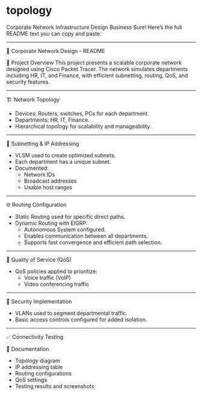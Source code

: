 # topology
Corporate Network Infrastructure Design Business
Sure! Here’s the full README text you can copy and paste:

---

📘 Corporate Network Design - README

🔧 Project Overview
This project presents a scalable corporate network designed using Cisco Packet Tracer. The network simulates departments including HR, IT, and Finance, with efficient subnetting, routing, QoS, and security features.

---

🏗 Network Topology
- Devices: Routers, switches, PCs for each department.
- Departments: HR, IT, Finance.
- Hierarchical topology for scalability and manageability.

---

🧮 Subnetting & IP Addressing
- VLSM used to create optimized subnets.
- Each department has a unique subnet.
- Documented:
  - Network IDs
  - Broadcast addresses
  - Usable host ranges

---

🌐 Routing Configuration
- Static Routing used for specific direct paths.
- Dynamic Routing with EIGRP:
  - Autonomous System configured.
  - Enables communication between all departments.
  - Supports fast convergence and efficient path selection.

---

🎯 Quality of Service (QoS)
- QoS policies applied to prioritize:
  - Voice traffic (VoIP)
  - Video conferencing traffic

---

🔐 Security Implementation
- VLANs used to segment departmental traffic.
- Basic access controls configured for added isolation.

---

✅ Connectivity Testing

📄 Documentation
- Topology diagram
- IP addressing table
- Routing configurations
- QoS settings
- Testing results and screenshots

